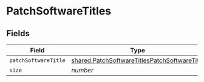 # PatchSoftwareTitles


## Fields

| Field                                                                                                               | Type                                                                                                                | Required                                                                                                            | Description                                                                                                         | Example                                                                                                             |
| ------------------------------------------------------------------------------------------------------------------- | ------------------------------------------------------------------------------------------------------------------- | ------------------------------------------------------------------------------------------------------------------- | ------------------------------------------------------------------------------------------------------------------- | ------------------------------------------------------------------------------------------------------------------- |
| `patchSoftwareTitle`                                                                                                | [shared.PatchSoftwareTitlesPatchSoftwareTitle](../../../sdk/models/shared/patchsoftwaretitlespatchsoftwaretitle.md) | :heavy_minus_sign:                                                                                                  | N/A                                                                                                                 |                                                                                                                     |
| `size`                                                                                                              | *number*                                                                                                            | :heavy_minus_sign:                                                                                                  | N/A                                                                                                                 | 1                                                                                                                   |
